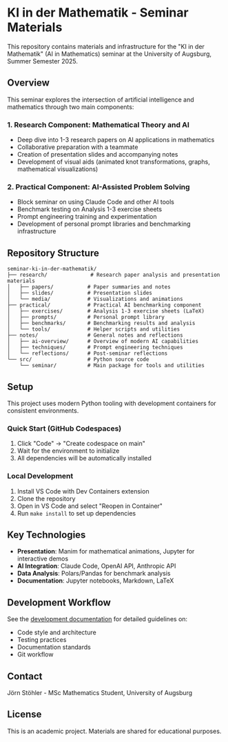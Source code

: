 # KI in der Mathematik - Seminar Materials

This repository contains materials and infrastructure for the "KI in der Mathematik" (AI in Mathematics) seminar at the University of Augsburg, Summer Semester 2025.

## Overview

This seminar explores the intersection of artificial intelligence and mathematics through two main components:

### 1. Research Component: Mathematical Theory and AI
- Deep dive into 1-3 research papers on AI applications in mathematics
- Collaborative preparation with a teammate
- Creation of presentation slides and accompanying notes
- Development of visual aids (animated knot transformations, graphs, mathematical visualizations)

### 2. Practical Component: AI-Assisted Problem Solving
- Block seminar on using Claude Code and other AI tools
- Benchmark testing on Analysis 1-3 exercise sheets
- Prompt engineering training and experimentation
- Development of personal prompt libraries and benchmarking infrastructure

## Repository Structure

```
seminar-ki-in-der-mathematik/
├── research/              # Research paper analysis and presentation materials
│   ├── papers/           # Paper summaries and notes
│   ├── slides/           # Presentation slides
│   └── media/            # Visualizations and animations
├── practical/            # Practical AI benchmarking component
│   ├── exercises/        # Analysis 1-3 exercise sheets (LaTeX)
│   ├── prompts/          # Personal prompt library
│   ├── benchmarks/       # Benchmarking results and analysis
│   └── tools/            # Helper scripts and utilities
├── notes/                # General notes and reflections
│   ├── ai-overview/      # Overview of modern AI capabilities
│   ├── techniques/       # Prompt engineering techniques
│   └── reflections/      # Post-seminar reflections
└── src/                  # Python source code
    └── seminar/          # Main package for tools and utilities
```

## Setup

This project uses modern Python tooling with development containers for consistent environments.

### Quick Start (GitHub Codespaces)
1. Click "Code" → "Create codespace on main"
2. Wait for the environment to initialize
3. All dependencies will be automatically installed

### Local Development
1. Install VS Code with Dev Containers extension
2. Clone the repository
3. Open in VS Code and select "Reopen in Container"
4. Run `make install` to set up dependencies

## Key Technologies

- **Presentation**: Manim for mathematical animations, Jupyter for interactive demos
- **AI Integration**: Claude Code, OpenAI API, Anthropic API
- **Data Analysis**: Polars/Pandas for benchmark analysis
- **Documentation**: Jupyter notebooks, Markdown, LaTeX

## Development Workflow

See the [development documentation](docs/claude/development/00-principles.md) for detailed guidelines on:
- Code style and architecture
- Testing practices
- Documentation standards
- Git workflow

## Contact

Jörn Stöhler - MSc Mathematics Student, University of Augsburg

## License

This is an academic project. Materials are shared for educational purposes.